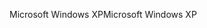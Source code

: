 <span data-ttu-id="b0b12-101">Microsoft Windows XP</span><span class="sxs-lookup"><span data-stu-id="b0b12-101">Microsoft Windows XP</span></span>